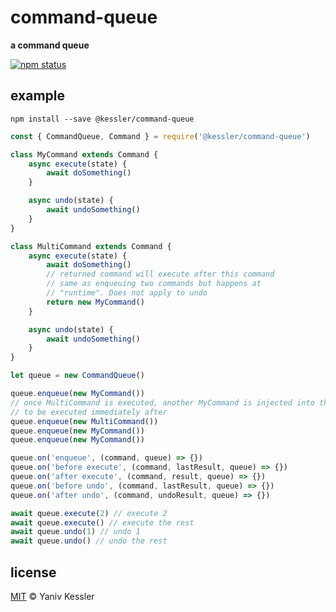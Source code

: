 # command-queue

**a command queue**

[![npm status](http://img.shields.io/npm/v/command-queue.svg?style=flat-square)](https://www.npmjs.org/package/command-queue) 

## example

`npm install --save @kessler/command-queue`

```js
const { CommandQueue, Command } = require('@kessler/command-queue')

class MyCommand extends Command {
    async execute(state) {
        await doSomething()
    }

    async undo(state) {
        await undoSomething()
    }
}

class MultiCommand extends Command {
    async execute(state) {
        await doSomething()
        // returned command will execute after this command
        // same as enqueuing two commands but happens at 
        // "runtime". Does not apply to undo
        return new MyCommand()
    }

    async undo(state) {
        await undoSomething()
    }   
}

let queue = new CommandQueue()

queue.enqueue(new MyCommand())
// once MultiCommand is executed, another MyCommand is injected into the queue
// to be executed immediately after
queue.enqueue(new MultiCommand()) 
queue.enqueue(new MyCommand())
queue.enqueue(new MyCommand())

queue.on('enqueue', (command, queue) => {})
queue.on('before execute', (command, lastResult, queue) => {})
queue.on('after execute', (command, result, queue) => {})
queue.on('before undo', (command, lastResult, queue) => {})
queue.on('after undo', (command, undoResult, queue) => {})

await queue.execute(2) // execute 2
await queue.execute() // execute the rest
await queue.undo(1) // undo 1
await queue.undo() // undo the rest
```

## license

[MIT](http://opensource.org/licenses/MIT) © Yaniv Kessler
